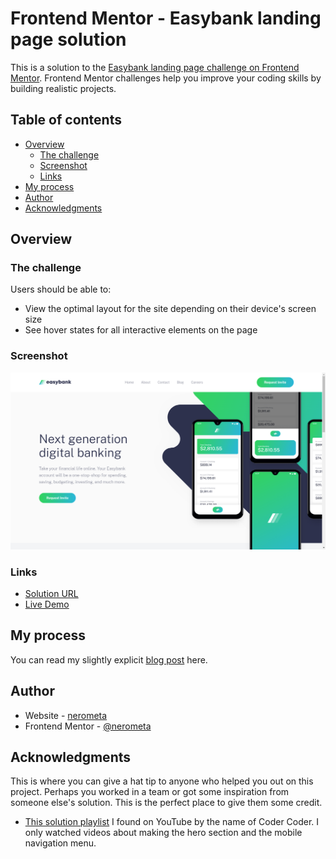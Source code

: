 # Frontend Mentor - Easybank landing page solution

This is a solution to the [Easybank landing page challenge on Frontend Mentor](https://www.frontendmentor.io/challenges/easybank-landing-page-WaUhkoDN). Frontend Mentor challenges help you improve your coding skills by building realistic projects. 

## Table of contents

- [Overview](#overview)
  - [The challenge](#the-challenge)
  - [Screenshot](#screenshot)
  - [Links](#links)
- [My process](#my-process)
- [Author](#author)
- [Acknowledgments](#acknowledgments)

## Overview

### The challenge

Users should be able to:

- View the optimal layout for the site depending on their device's screen size
- See hover states for all interactive elements on the page

### Screenshot

![Easybank preview](/public/images/easybank-preview.png)

### Links

- [Solution URL](https://www.frontendmentor.io/solutions/easybank-landing-page-solution-with-react-typescript-and-tailwindcss-wDBASyW__Y)
- [Live Demo](https://nerometa.github.io/easybank)

## My process

You can read my slightly explicit [blog post](https://nerometa.dev/blog/easybank-challenge) here.

## Author

- Website - [nerometa](https://nerometa.dev)
- Frontend Mentor - [@nerometa](https://www.frontendmentor.io/profile/nerometa)

## Acknowledgments

This is where you can give a hat tip to anyone who helped you out on this project. Perhaps you worked in a team or got some inspiration from someone else's solution. This is the perfect place to give them some credit.

* [This solution playlist](https://www.youtube.com/playlist?list=PLUWqFDiirlsuYscECzks6zIZWr_Cfcx9k) I found on YouTube by the name of Coder Coder. I only watched videos about making the hero section and the mobile navigation menu.
